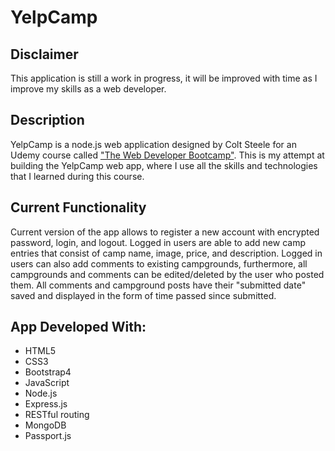 # YelpCamp

<h2>Disclaimer</h2>
This application is still a work in progress, it will be improved with time as I improve my skills as a web developer.

<h2>Description</h2>
YelpCamp is a node.js web application designed by Colt Steele for an Udemy course called <a href="https://www.udemy.com/the-web-developer-bootcamp/?utm_source=adwords&utm_medium=udemyads&utm_campaign=WebDevelopment_v.PROF_la.EN_cc.UK_ti.8322&utm_content=deal4584&utm_term=_._ag_73899898953_._ad_375956900774_._kw__._de_c_._dm__._pl__._ti_aud-632926098907:dsa-774930035449_._li_1006543_._pd__._&matchtype=b&gclid=Cj0KCQjwhdTqBRDNARIsABsOl99fRkj9hvevminwvxnMW0eBxTO6e12Fz9N7FpcaKHdXAJSl9NpoKYgaAkrVEALw_wcB">"The Web Developer Bootcamp"</a>.
This is my attempt at building the YelpCamp web app, where I use all the skills and technologies that I learned during this course.

<h2>Current Functionality</h2>
Current version of the app allows to register a new account with encrypted password, login, and logout.
Logged in users are able to add new camp entries that consist of camp name, image, price, and description.
Logged in users can also add comments to existing campgrounds, furthermore, all campgrounds and comments can be edited/deleted by the user who posted them.
All comments and campground posts have their "submitted date" saved and displayed in the form of time passed since submitted.

<h2>App Developed With:</h2>
<ul>
  <li>HTML5</li>
  <li>CSS3</li>
  <li>Bootstrap4</li>
  <li>JavaScript</li>
  <li>Node.js</li>
  <li>Express.js</li>
  <li>RESTful routing</li>
  <li>MongoDB</li>
  <li>Passport.js</li>
</ul>



